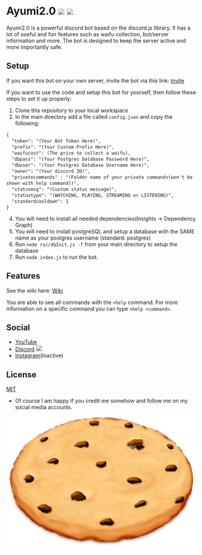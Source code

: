 # Ayumi2.0 ![](https://img.shields.io/github/package-json/v/UltraCookie1780/ayumi-2.0?color=yellow&label=Version) ![](https://img.shields.io/discord/720937574318866432?color=blue&label=Discord&logo=discord&url=https://discord.gg/ZWW6yBFSQk)

Ayumi2.0 is a powerful discord bot based on the discord.js library. It has a lot of useful and fun features such as waifu collection, bot/server information and more. The bot is designed to keep the server active and more importantly safe.

## Setup
If you want this bot on your own server, invite the bot via this link:
[Invite](https://discord.com/api/oauth2/authorize?client_id=690883040636960778&permissions=388160&scope=bot)

If you want to use the code and setup this bot for yourself, then follow these steps to set it up properly:

1. Clone this repository to your local workspace
2. In the main directory add a file called `config.json` and copy the following:
```
{
  "token": "(Your Bot Token Here)",
  "prefix": "(Your Custom Prefix Here)",
  "waifucost": (The price to collect a waifu),
  "dbpass": "(Your Postgres Database Password Here)",
  "dbuser": "(Your Postgres Database Username Here)",
  "owner": "(Your discord ID)",
  "privatecommands" : "(Folder name of your private commands(won't be shown with help command))",
  "statusmsg": "(Custom status message)",
  "statustype": "(WATCHING, PLAYING, STREAMING or LISTENING)",
  "standardcooldown": 1
}
```
4. You will need to install all needed dependencies(Insights -> Dependency Graph)
5. You will need to install postgreSQL and setup a database with the SAME name as your postgres username (standard: postgres)
6. Run `node rsc/dbInit.js -f` from your main directory to setup the database
7. Run `node index.js` to run the bot.

## Features
See the wiki here: [Wiki](https://github.com/UltraCookie1780/ayumi-2.0/wiki)

You are able to see all commands with the `+help` command. For more information on a specific command you can type `+help <command>`. 

## Social
- [YouTube](https://www.youtube.com/channel/UCeIM39CTf2D6_NqZOyyLx7w)
- [Discord](https://discord.gg/ZWW6yBFSQk) ![](https://img.shields.io/discord/720937574318866432?color=blue&label=Discord&logo=discord&url=https://discord.gg/ZWW6yBFSQk)
- [Instagram](https://www.instagram.com/ultracookie1780/)(Inactive)

## License
[MIT](https://choosealicense.com/licenses/mit/)
- Of course I am happy if you credit me somehow and follow me on my social media accounts.


![](https://raw.githubusercontent.com/UltraCookie1780/ayumi-2.0/master/rsc/img/cookie-3180329_1920.png)
